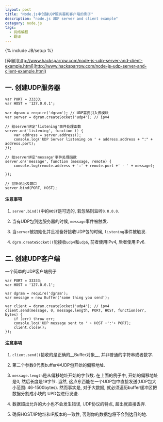 ```yaml
---
layout: post
title: "Node.js中创建UDP服务器和客户端的例子"
description: "node.js UDP server and client example"
category: node.js
tags: 
  - 网络编程
  - 翻译
---
```

{% include JB/setup %}

[译自][http://www.hacksparrow.com/node-js-udp-server-and-client-example.html](http://www.hacksparrow.com/node-js-udp-server-and-client-example.html)

## 一. 创建UDP服务器

    var PORT = 33333;
    var HOST = '127.0.0.1';

    var dgram = require('dgram'); // UDP需要引入该模块
    var server = dgram.createSocket('udp4'); // ipv4

    // 给server绑定'listening'事件处理函数
    server.on('listening', function () {
        var address = server.address();
        console.log('UDP Server listening on ' + address.address + ":" + address.port);
    });

    // 给server绑定'message'事件处理函数
    server.on('message', function (message, remote) {
        console.log(remote.address + ':' + remote.port +' - ' + message);

    });

    // 监听地址及端口
    server.bind(PORT, HOST);

<!--more-->

#### 注意事项

1. `server.bind()`中的`HOST`是可选的, 若忽略则监听`0.0.0.0`.

2. 当有UDP包到达服务器的时候, `message`事件被触发.

3. 当`server`被初始化并且准备好接收UDP包的时候, `listening`事件被触发.

4. `dgrm.createSocket()`能接收`udp4`和`udp6`, 前者使用IPv4, 后者使用IPv6.

## 二. 创建UDP客户端

一个简单的UDP客户端例子

    var PORT = 33333;
    var HOST = '127.0.0.1';

    var dgram = require('dgram');
    var message = new Buffer('some thing you send');

    var client = dgram.createSocket('udp4'); // ipv4
    client.send(message, 0, message.length, PORT, HOST, function(err, bytes) {
        if (err) throw err;
        console.log('UDP message sent to ' + HOST +':'+ PORT);
        client.close();
    });

#### 注意事项

1. `client.send()`接收的是正确的__Buffer对象__, 并非普通的字符串或者数字.

2. 第二个参数0代表buffer中UDP包开始的偏移地址.

3. `message.length`是从偏移地址开始的字节数. 在上面的例子中, 开始的偏移地址是0,
然后长度是19字节. 当然, 这点东西能在一个UDP包中直接发送(UDP包大小范围:
46-1500bytes). 然而事实是, 对于大数据, 就必须遍历buffer缓冲区把数据分割成小块的
UPD包进行发送.

4. 数据超出允许的大小也不会发生错误, UDP协议的特点, 超出就直接丢弃.

5. 确保HOST/IP地址和IP版本的一致性, 否则你的数据包将不会到达目的地.
